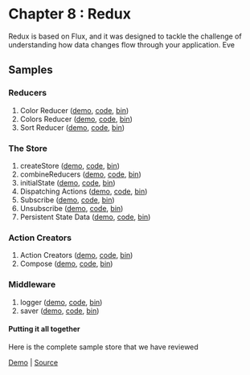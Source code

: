 Chapter 8 : Redux
==================
Redux is based on Flux, and it was designed to tackle the challenge of understanding how data changes
flow through your application. Eve

Samples
--------

### Reducers

  1. Color Reducer ([demo](https://rawgit.com/MoonHighway/learning-react/update-localize-samples/chapter-08/01-reducers/01-reducers.html), [code](http://github.com/MoonHighway/learning-react/blob/update-localize-samples/chapter-08/01-reducers/01-reducers.html), [bin](http://jsbin.com/wezaxew/1/edit?js,output))
  2. Colors Reducer ([demo](https://rawgit.com/MoonHighway/learning-react/update-localize-samples/chapter-08/01-reducers/02-reducers.html), [code](http://github.com/MoonHighway/learning-react/blob/update-localize-samples/chapter-08/01-reducers/02-reducers.html), [bin](http://jsbin.com/wezaxew/2/edit?js,output))
  3. Sort Reducer ([demo](https://rawgit.com/MoonHighway/learning-react/update-localize-samples/chapter-08/01-reducers/03-reducers.html), [code](http://github.com/MoonHighway/learning-react/blob/update-localize-samples/chapter-08/01-reducers/03-reducers.html), [bin](http://jsbin.com/wezaxew/3/edit?js,output))

### The Store

  1. createStore ([demo](https://rawgit.com/MoonHighway/learning-react/update-localize-samples/chapter-08/02-the-store/01-store.html), [code](http://github.com/MoonHighway/learning-react/blob/update-localize-samples/chapter-08/02-the-store/01-store.html), [bin](http://jsbin.com/wajuju/1/edit?js,output))
  2. combineReducers ([demo](https://rawgit.com/MoonHighway/learning-react/update-localize-samples/chapter-08/02-the-store/02-store.html), [code](http://github.com/MoonHighway/learning-react/blob/update-localize-samples/chapter-08/02-the-store/02-store.html), [bin](http://jsbin.com/wajuju/2/edit?js,output))
  3. initialState ([demo](https://rawgit.com/MoonHighway/learning-react/update-localize-samples/chapter-08/02-the-store/03-store.html), [code](http://github.com/MoonHighway/learning-react/blob/update-localize-samples/chapter-08/02-the-store/03-store.html), [bin](http://jsbin.com/wajuju/3/edit?js,output))
  4. Dispatching Actions ([demo](https://rawgit.com/MoonHighway/learning-react/update-localize-samples/chapter-08/02-the-store/04-store.html), [code](http://github.com/MoonHighway/learning-react/blob/update-localize-samples/chapter-08/02-the-store/04-store.html), [bin](http://jsbin.com/wajuju/4/edit?js,output))
  5. Subscribe ([demo](https://rawgit.com/MoonHighway/learning-react/update-localize-samples/chapter-08/02-the-store/05-store.html), [code](http://github.com/MoonHighway/learning-react/blob/update-localize-samples/chapter-08/02-the-store/05-store.html), [bin](http://jsbin.com/wajuju/5/edit?js,output))
  6. Unsubscribe ([demo](https://rawgit.com/MoonHighway/learning-react/update-localize-samples/chapter-08/02-the-store/06-store.html), [code](http://github.com/MoonHighway/learning-react/blob/update-localize-samples/chapter-08/02-the-store/06-store.html), [bin](http://jsbin.com/wajuju/6/edit?js,output))
  7. Persistent State Data ([demo](https://rawgit.com/MoonHighway/learning-react/update-localize-samples/chapter-08/02-the-store/07-store.html), [code](http://github.com/MoonHighway/learning-react/blob/update-localize-samples/chapter-08/02-the-store/07-store.html), [bin](http://jsbin.com/wajuju/7/edit?js,output))

### Action Creators

  1. Action Creators ([demo](https://rawgit.com/MoonHighway/learning-react/update-localize-samples/chapter-08/03-action-creators/01-action-creators.html), [code](http://github.com/MoonHighway/learning-react/blob/update-localize-samples/chapter-08/03-action-creators/01-action-creators.html), [bin](http://jsbin.com/ceweboj/1/edit?js,output))
  2. Compose ([demo](https://rawgit.com/MoonHighway/learning-react/update-localize-samples/chapter-08/03-action-creators/02-action-creators.html), [code](http://github.com/MoonHighway/learning-react/blob/update-localize-samples/chapter-08/03-action-creators/02-action-creators.html), [bin](http://jsbin.com/ceweboj/2/edit?js,output))

### Middleware

  1. logger ([demo](https://rawgit.com/MoonHighway/learning-react/update-localize-samples/chapter-08/04-middleware/01-middleware.html), [code](http://github.com/MoonHighway/learning-react/blob/update-localize-samples/chapter-08/04-middleware/01-middleware.html), [bin](http://jsbin.com/fuvezi/1/edit?js,output))
  2. saver ([demo](https://rawgit.com/MoonHighway/learning-react/update-localize-samples/chapter-08/04-middleware/02-middleware.html), [code](http://github.com/MoonHighway/learning-react/blob/update-localize-samples/chapter-08/04-middleware/02-middleware.html), [bin](http://jsbin.com/fuvezi/2/edit?js,output))

#### Putting it all together
Here is the complete sample store that we have reviewed

[Demo](https://rawgit.com/MoonHighway/learning-react/master/chapter-08/color-organizer-redux/dist/index.html) |
[Source](https://github.com/MoonHighway/learning-react/blob/master/chapter-08/color-organizer-redux)

